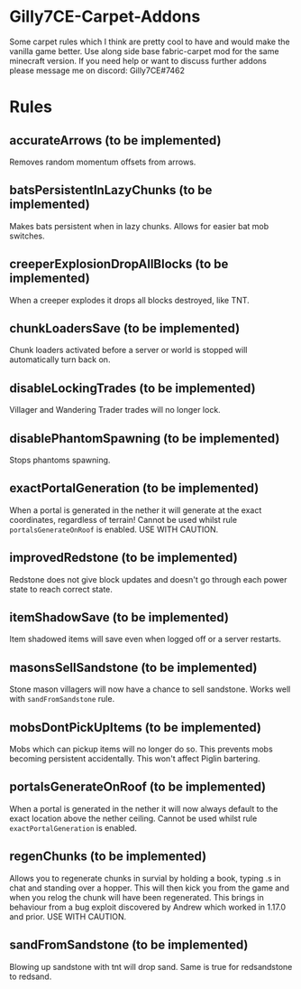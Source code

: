 # Gilly7CE-Carpet-Addons
Some carpet rules which I think are pretty cool to have and would make the vanilla game better.
Use along side base fabric-carpet mod for the same minecraft version.
If you need help or want to discuss further addons please message me on discord: Gilly7CE#7462
# Rules
## accurateArrows (to be implemented)
Removes random momentum offsets from arrows.
## batsPersistentInLazyChunks (to be implemented)
Makes bats persistent when in lazy chunks. Allows for easier bat mob switches.
## creeperExplosionDropAllBlocks (to be implemented)
When a creeper explodes it drops all blocks destroyed, like TNT.
## chunkLoadersSave (to be implemented)
Chunk loaders activated before a server or world is stopped will automatically turn back on.
## disableLockingTrades (to be implemented)
Villager and Wandering Trader trades will no longer lock.
## disablePhantomSpawning (to be implemented)
Stops phantoms spawning.
## exactPortalGeneration (to be implemented)
When a portal is generated in the nether it will generate at the exact coordinates, regardless of terrain!
Cannot be used whilst rule `portalsGenerateOnRoof` is enabled.
USE WITH CAUTION.
## improvedRedstone (to be implemented)
Redstone does not give block updates and doesn't go through each power state to reach correct state.
## itemShadowSave (to be implemented)
Item shadowed items will save even when logged off or a server restarts.
## masonsSellSandstone (to be implemented)
Stone mason villagers will now have a chance to sell sandstone. Works well with `sandFromSandstone` rule.
## mobsDontPickUpItems (to be implemented)
Mobs which can pickup items will no longer do so. This prevents mobs becoming persistent accidentally. 
This won't affect Piglin bartering.
## portalsGenerateOnRoof (to be implemented)
When a portal is generated in the nether it will now always default to the exact location above the nether ceiling.
Cannot be used whilst rule `exactPortalGeneration` is enabled.
## regenChunks (to be implemented)
Allows you to regenerate chunks in survial by holding a book, typing .s in chat and standing over a hopper. This will then kick you from the game and when you relog the chunk will have been regenerated. 
This brings in behaviour from a bug exploit discovered by Andrew which worked in 1.17.0 and prior. USE WITH CAUTION.
## sandFromSandstone (to be implemented)
Blowing up sandstone with tnt will drop sand. Same is true for redsandstone to redsand.
